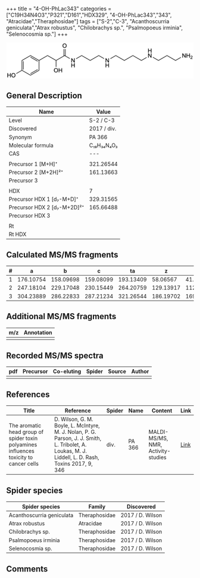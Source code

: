 +++
title = "4-OH-PhLac343"
categories = ["C19H34N4O3","P321","D161","HDX329",
"4-OH-PhLac343","343",
"Atracidae","Theraphosidae"]
tags = ["S-2","C-3",
"Acanthoscurria geniculata","Atrax robustus",
"Chilobrachys sp.",
"Psalmopoeus irminia",
"Selenocosmia sp."]
+++

![](/img/4-OH-PhLac343.png)

## General Description

| Name                        | Value       |
|-----------------------------|-------------|
| Level                       | S-2 / C-3   |
| Discovered                  | 2017 / div. |
| Synonym                     | PA 366      |
| Molecular formula           | C₁₉H₃₄N₄O₃  |
| CAS                         | ---         |
|                             |             |
| Precursor 1 [M+H]⁺          | 321.26544   |
| Precursor 2 [M+2H]²⁺        | 161.13663   |
| Precursor 3                 |             |
|                             |             |
| HDX                         | 7           |
| Precursor HDX 1 [d₇-M+D]⁺   | 329.31565   |
| Precursor HDX 2 [d₇-M+2D]²⁺ | 165.66488   |
| Precursor HDX 3             |             |
|                             |             |
| Rt                          |             |
| Rt HDX                      |             |

## Calculated MS/MS fragments

| # | a         | b         | c         | ta        | z         | y         | tz        |
|---|-----------|-----------|-----------|-----------|-----------|-----------|-----------|
| 1 | 176.10754 | 158.09698 | 159.08099 | 193.13409 | 58.06567  | 41.03912  | 75.09222  |
| 2 | 247.18104 | 229.17048 | 230.15449 | 264.20759 | 129.13917 | 112.11262 | 146.16572 |
| 3 | 304.23889 | 286.22833 | 287.21234 | 321.26544 | 186.19702 | 169.17047 | 203.22357 |

## Additional MS/MS fragments

| m/z | Annotation |
|-----|------------|
|     |            |

## Recorded MS/MS spectra

| pdf | Precursor | Co-eluting | Spider | Source | Author |
|-----|-----------|------------|--------|--------|--------|
|     |           |            |        |        |        |

## References

| Title                                                                                  | Reference                                                                                                                                           | Spider | Name   | Content                            | Link                                          |
|----------------------------------------------------------------------------------------|-----------------------------------------------------------------------------------------------------------------------------------------------------|--------|--------|------------------------------------|-----------------------------------------------|
| The aromatic head group of spider toxin polyamines influences toxicity to cancer cells | D. Wilson, G. M. Boyle, L. McIntyre, M. J. Nolan, P. G. Parson, J. J. Smith, L. Tribolet, A. Loukas, M. J. Liddell, L. D. Rash, Toxins 2017, 9, 346 | div.   | PA 366 | MALDI-MS/MS, NMR, Activity-studies | [Link](https://doi.org/10.3390/toxins9110346) |

## Spider species

| Spider species            | Family        | Discovered       |
|---------------------------|---------------|------------------|
| Acanthoscurria geniculata | Theraphosidae | 2017 / D. Wilson |
| Atrax robustus            | Atracidae     | 2017 / D. Wilson |
| Chilobrachys sp.          | Theraphosidae | 2017 / D. Wilson |
| Psalmopoeus irminia       | Theraphosidae | 2017 / D. Wilson |
| Selenocosmia sp.          | Theraphosidae | 2017 / D. Wilson |

## Comments